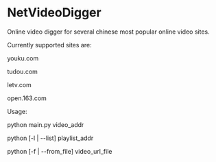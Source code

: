 NetVideoDigger
==============

Online video digger for several chinese most popular online video sites.

Currently supported sites are:

youku.com

tudou.com

letv.com

open.163.com


Usage:

python main.py video_addr

python [-l | --list] playlist_addr

python [-f | --from_file] video_url_file
